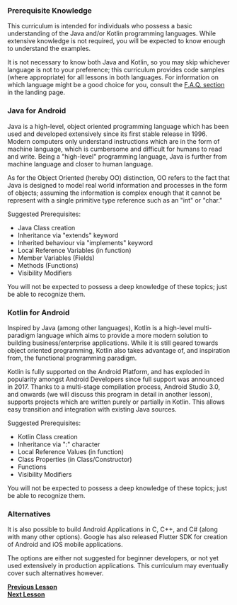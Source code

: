 ### Prerequisite Knowledge

This curriculum is intended for individuals who possess a basic understanding of the Java and/or Kotlin programming languages. While extensive knowledge is not required, you will be expected to know enough to understand the examples. 

It is not necessary to know both Java and Kotlin, so you may skip whichever language is not to your preference; this curriculum provides code samples (where appropriate) for all lessons in both languages. For information on which language might be a good choice for you, consult the [F.A.Q. section](README.md) in the landing page.

### Java for Android

Java is a high-level, object oriented programming language which has been used and developed extensively since its first stable release in 1996. Modern computers only understand instructions which are in the form of machine language, which is cumbersome and difficult for humans to read and write. Being a "high-level" programming language, Java is further from machine language and closer to human language. 

As for the Object Oriented (hereby OO) distinction, OO refers to the fact that Java is designed to model real world information and processes in the form of objects; assuming the information is complex enough that it cannot be represent with a single primitive type reference such as an "int" or "char." 

Suggested Prerequisites:
- Java Class creation
- Inheritance via "extends" keyword
- Inherited behaviour via "implements" keyword
- Local Reference Variables (in function)
- Member Variables (Fields) 
- Methods (Functions)
- Visibility Modifiers

You will not be expected to possess a deep knowledge of these topics; just be able to recognize them.

### Kotlin for Android

Inspired by Java (among other languages), Kotlin is a high-level multi-paradigm language which aims to provide a more modern solution to building business/enterprise applications. While it is still geared towards object oriented programming, Kotlin also takes advantage of, and inspiration from, the functional programming paradigm. 

Kotlin is fully supported on the Android Platform, and has exploded in popularity amongst Android Developers since full support was announced in 2017. Thanks to a multi-stage compilation process, Android Studio 3.0, and onwards (we will discuss this program in detail in another lesson), supports projects which are written purely or partially in Kotlin. This allows easy transition and integration with existing Java sources.

Suggested Prerequisites:
- Kotlin Class creation
- Inheritance via ":" character
- Local Reference Values (in function)
- Class Properties (in Class/Constructor)
- Functions
- Visibility Modifiers

You will not be expected to possess a deep knowledge of these topics; just be able to recognize them.

### Alternatives

It is also possible to build Android Applications in C, C++, and C# (along with many other options). Google has also released Flutter SDK for creation of Android and iOS mobile applications. 

The options are either not suggested for beginner developers, or not yet used extensively in production applications. This curriculum may eventually cover such alternatives however.

**[Previous Lesson](curriculum-en/one/one_one/Preliminaries.md)**<br>
**[Next Lesson](curriculum-en/one/one_three/XML.md)**<br>